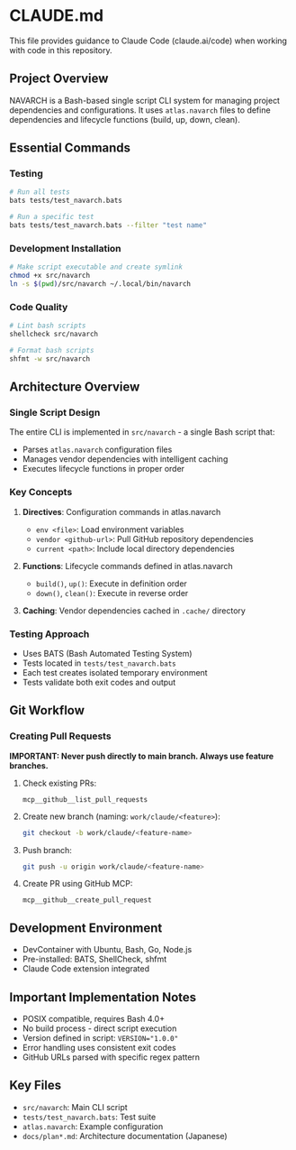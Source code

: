 # CLAUDE.md

This file provides guidance to Claude Code (claude.ai/code) when working with code in this repository.

## Project Overview
NAVARCH is a Bash-based single script CLI system for managing project dependencies and configurations. It uses `atlas.navarch` files to define dependencies and lifecycle functions (build, up, down, clean).

## Essential Commands

### Testing
```bash
# Run all tests
bats tests/test_navarch.bats

# Run a specific test
bats tests/test_navarch.bats --filter "test name"
```

### Development Installation
```bash
# Make script executable and create symlink
chmod +x src/navarch
ln -s $(pwd)/src/navarch ~/.local/bin/navarch
```

### Code Quality
```bash
# Lint bash scripts
shellcheck src/navarch

# Format bash scripts
shfmt -w src/navarch
```

## Architecture Overview

### Single Script Design
The entire CLI is implemented in `src/navarch` - a single Bash script that:
- Parses `atlas.navarch` configuration files
- Manages vendor dependencies with intelligent caching
- Executes lifecycle functions in proper order

### Key Concepts
1. **Directives**: Configuration commands in atlas.navarch
   - `env <file>`: Load environment variables
   - `vendor <github-url>`: Pull GitHub repository dependencies
   - `current <path>`: Include local directory dependencies

2. **Functions**: Lifecycle commands defined in atlas.navarch
   - `build()`, `up()`: Execute in definition order
   - `down()`, `clean()`: Execute in reverse order

3. **Caching**: Vendor dependencies cached in `.cache/` directory

### Testing Approach
- Uses BATS (Bash Automated Testing System)
- Tests located in `tests/test_navarch.bats`
- Each test creates isolated temporary environment
- Tests validate both exit codes and output

## Git Workflow

### Creating Pull Requests
**IMPORTANT: Never push directly to main branch. Always use feature branches.**

1. Check existing PRs:
   ```
   mcp__github__list_pull_requests
   ```

2. Create new branch (naming: `work/claude/<feature>`):
   ```bash
   git checkout -b work/claude/<feature-name>
   ```

3. Push branch:
   ```bash
   git push -u origin work/claude/<feature-name>
   ```

4. Create PR using GitHub MCP:
   ```
   mcp__github__create_pull_request
   ```

## Development Environment
- DevContainer with Ubuntu, Bash, Go, Node.js
- Pre-installed: BATS, ShellCheck, shfmt
- Claude Code extension integrated

## Important Implementation Notes
- POSIX compatible, requires Bash 4.0+
- No build process - direct script execution
- Version defined in script: `VERSION="1.0.0"`
- Error handling uses consistent exit codes
- GitHub URLs parsed with specific regex pattern

## Key Files
- `src/navarch`: Main CLI script
- `tests/test_navarch.bats`: Test suite
- `atlas.navarch`: Example configuration
- `docs/plan*.md`: Architecture documentation (Japanese)
